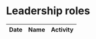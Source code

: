 # Leadership roles

| Date      | Name              | Activity                                               |
|-----------|-------------------|--------------------------------------------------------|
